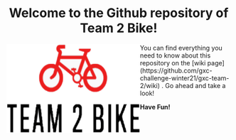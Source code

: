 <h1 align="center">Welcome to the Github repository of Team 2 Bike!</h1>

<a href="https://www.google.com/">
         <img align="left" src="https://github.com/gxc-challenge-winter21/gxc-team-2/blob/main/images/logo2.png"
         width=300" height="200">
</a>
You can find everything you need to know about this repository on the [wiki page](https://github.com/gxc-challenge-winter21/gxc-team-2/wiki) .
Go ahead and take a look!

**Have Fun!**
